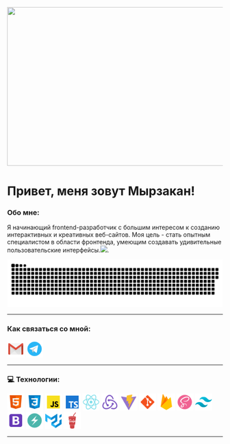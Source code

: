   <img src="./assets/VR Gamer created in After Effects.gif" width='900' height='370'/>

<br>

# Привет, меня зовут Мырзакан!



### Обо мне:

Я начинающий frontend-разработчик с большим интересом к созданию интерактивных и креативных веб-сайтов. Моя цель - стать опытным специалистом в области фронтенда, умеющим создавать удивительные пользовательские интерфейсы.<img src="https://media.giphy.com/media/WUlplcMpOCEmTGBtBW/giphy.gif" width="30px">. 
<p align="center">
 <img width="600" src="assets/github-snake.svg" alt="snake"/>
</p>

---

### Как связаться со мной:

[<img src="./assets/google-mail.svg" width="40" height="40"/>](mailto:myrzakan.kb@gmail.com)
[<img src="./assets/телеграмма-app.svg" width="40" height="40"/>](http://t.me/myrzakan_k)


---



### 💻 Технологии:

<div>
  <img src="./assets/html.svg" title="Html" width="40" height="40"/>
  <img src="./assets/css.svg" title="Css" width="40" height="40"/>
  <img src="./assets/js.svg" title="JavaScript" width="40" height="40"/>
  <img src="./assets/typescript.svg" title="TypeScript"  width="40" height="40"/>
  <img src="./assets/react.svg" title="React js" width="40" height="40"/>
  <img src="./assets/redux.svg" title="Redux" width="40" height="40"/>
  <img src="./assets/vite.svg" title="Vite"  width="40" height="40"/>
  <img src="./assets/git.svg" title="Git" width="40" height="40"/>
  <img src="./assets/firebase.svg" title="Firebase" width="40" height="40"/>
  <img src="./assets/scss.svg" title="sass/scss" width="40" height="40"/>
  <img src="./assets/tailwind.svg" title="Tailwind" width="40" height="40"/>
  <img src="./assets/bootstrap.svg" title="Bootstrap" width="40" height="40"/>
  <img src="./assets/chakra-ui.svg" title="Chakra-ui" width="40" height="40"/>
  <img src="./assets/material-ui.svg" title="material-ui"  width="40" height="40"/>
  <img src="./assets/gulp.svg" title="Gulp" width="40" height="40"/>
  <!-- <img src="./assets/vs code.svg" title="Vs code" width="40" height="40"/> -->
</div>

---
